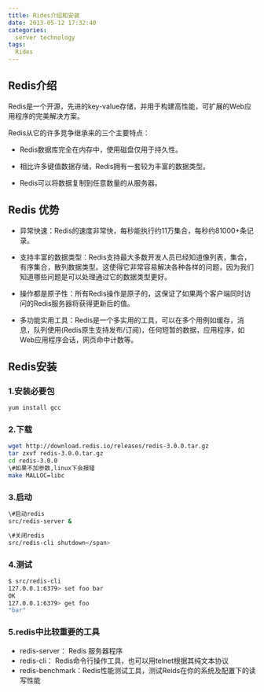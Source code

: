 ```yaml
---
title: Rides介绍和安装
date: 2013-05-12 17:32:40
categories:
  server technology
tags: 
  Rides
---
```


## Redis介绍
Redis是一个开源，先进的key-value存储，并用于构建高性能，可扩展的Web应用程序的完美解决方案。

Redis从它的许多竞争继承来的三个主要特点：

* Redis数据库完全在内存中，使用磁盘仅用于持久性。

* 相比许多键值数据存储，Redis拥有一套较为丰富的数据类型。

* Redis可以将数据复制到任意数量的从服务器。

## Redis 优势
  * 异常快速：Redis的速度非常快，每秒能执行约11万集合，每秒约81000+条记录。

  * 支持丰富的数据类型：Redis支持最大多数开发人员已经知道像列表，集合，有序集合，散列数据类型。这使得它非常容易解决各种各样的问题，因为我们知道哪些问题是可以处理通过它的数据类型更好。

  * 操作都是原子性：所有Redis操作是原子的，这保证了如果两个客户端同时访问的Redis服务器将获得更新后的值。

  * 多功能实用工具：Redis是一个多实用的工具，可以在多个用例如缓存，消息，队列使用(Redis原生支持发布/订阅)，任何短暂的数据，应用程序，如Web应用程序会话，网页命中计数等。

## Redis安装

### 1.安装必要包
```sh
yum install gcc
```

### 2.下载
```sh
wget http://download.redis.io/releases/redis-3.0.0.tar.gz  
tar zxvf redis-3.0.0.tar.gz  
cd redis-3.0.0  
\#如果不加参数,linux下会报错  
make MALLOC=libc
```

### 3.启动
```sh
\#启动redis  
src/redis-server &  

\#关闭redis  
src/redis-cli shutdown</span>
```

### 4.测试  
```sh
$ src/redis-cli  
127.0.0.1:6379> set foo bar  
OK  
127.0.0.1:6379> get foo  
"bar"
```
  
### 5.redis中比较重要的工具  
* redis-server： Redis 服务器程序
* redis-cli： Redis命令行操作工具，也可以用telnet根据其纯文本协议
* redis-benchmark：Redis性能测试工具，测试Reids在你的系统及配置下的读写性能